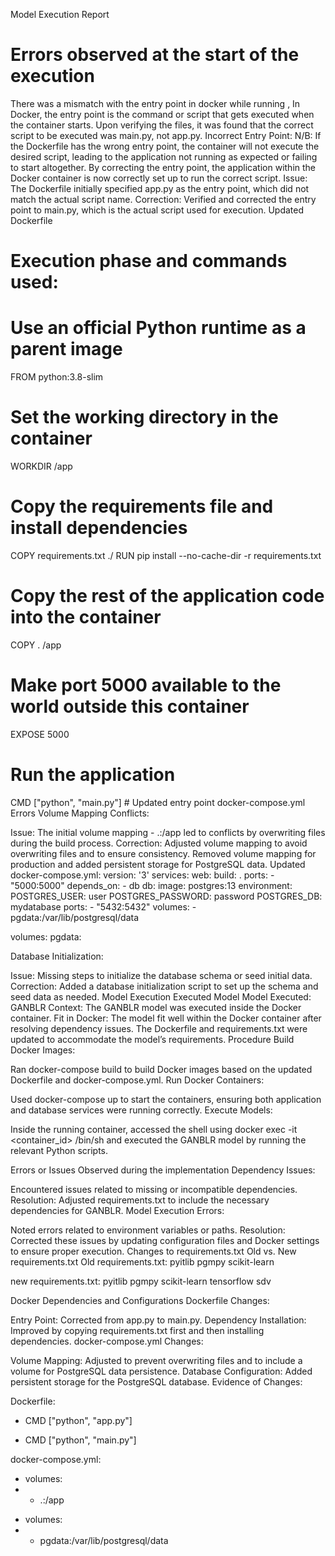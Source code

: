 Model Execution Report
# Errors observed at the start of the execution
There was a mismatch with the entry point in docker while running , In Docker, the entry point is the command or script that gets executed when the container starts. Upon verifying the files, it was found that the correct script to be executed was main.py, not app.py.
Incorrect Entry Point: 
N/B: If the Dockerfile has the wrong entry point, the container will not execute the desired script, leading to the application not running as expected or failing to start altogether. By correcting the entry point, the application within the Docker container is now correctly set up to run the correct script.
Issue: The Dockerfile initially specified app.py as the entry point, which did not match the actual script name.
Correction: Verified and corrected the entry point to main.py, which is the actual script used for execution.
Updated Dockerfile
# Execution phase and commands used: 
# Use an official Python runtime as a parent image
FROM python:3.8-slim

# Set the working directory in the container
WORKDIR /app

# Copy the requirements file and install dependencies
COPY requirements.txt ./
RUN pip install --no-cache-dir -r requirements.txt

# Copy the rest of the application code into the container
COPY . /app

# Make port 5000 available to the world outside this container
EXPOSE 5000

# Run the application
CMD ["python", "main.py"]  # Updated entry point
docker-compose.yml Errors
Volume Mapping Conflicts:

Issue: The initial volume mapping - .:/app led to conflicts by overwriting files during the build process.
Correction: Adjusted volume mapping to avoid overwriting files and to ensure consistency. Removed volume mapping for production and added persistent storage for PostgreSQL data.
Updated docker-compose.yml:
version: '3'
services:
  web:
    build: .
    ports:
      - "5000:5000"
    depends_on:
      - db
  db:
    image: postgres:13
    environment:
      POSTGRES_USER: user
      POSTGRES_PASSWORD: password
      POSTGRES_DB: mydatabase
    ports:
      - "5432:5432"
    volumes:
      - pgdata:/var/lib/postgresql/data

volumes:
  pgdata:

Database Initialization:

Issue: Missing steps to initialize the database schema or seed initial data.
Correction: Added a database initialization script to set up the schema and seed data as needed.
Model Execution
Executed Model
Model Executed: GANBLR
Context: The GANBLR model was executed inside the Docker container.
Fit in Docker: The model fit well within the Docker container after resolving dependency issues. The Dockerfile and requirements.txt were updated to accommodate the model’s requirements.
Procedure
Build Docker Images:

Ran docker-compose build to build Docker images based on the updated Dockerfile and docker-compose.yml.
Run Docker Containers:

Used docker-compose up to start the containers, ensuring both application and database services were running correctly.
Execute Models:

Inside the running container, accessed the shell using docker exec -it <container_id> /bin/sh and executed the GANBLR model by running the relevant Python scripts.

Errors or Issues Observed during the implementation
Dependency Issues:

Encountered issues related to missing or incompatible dependencies.
Resolution: Adjusted requirements.txt to include the necessary dependencies for GANBLR.
Model Execution Errors:

Noted errors related to environment variables or paths.
Resolution: Corrected these issues by updating configuration files and Docker settings to ensure proper execution.
Changes to requirements.txt
Old vs. New requirements.txt
Old requirements.txt:
pyitlib
pgmpy
scikit-learn


new requirements.txt:
pyitlib
pgmpy
scikit-learn
tensorflow
sdv

Docker Dependencies and Configurations
Dockerfile Changes:

Entry Point: Corrected from app.py to main.py.
Dependency Installation: Improved by copying requirements.txt first and then installing dependencies.
docker-compose.yml Changes:

Volume Mapping: Adjusted to prevent overwriting files and to include a volume for PostgreSQL data persistence.
Database Configuration: Added persistent storage for the PostgreSQL database.
Evidence of Changes:

Dockerfile:
- CMD ["python", "app.py"]
+ CMD ["python", "main.py"]


docker-compose.yml:
- volumes:
-   - .:/app
+ volumes:
+   - pgdata:/var/lib/postgresql/data

